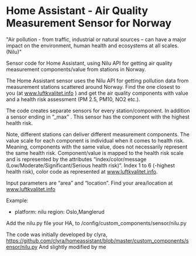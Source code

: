 # Home Assistant - Air Quality Measurement Sensor for Norway

"Air pollution - from traffic, industrial or natural sources – can have a major impact on the environment, human health and ecosystems at all scales. (Nilu)"

Sensor code for Home Assistant, using Nilu API for getting air quality measurement components/value from stations in Norway.

The Home Assistant sensor uses the Nilu API for getting pollution data from measurement stations scattered around Norway. Find the one closest to you (at www.luftkvalitet.info ) and get the air quality components with value and a health risk assessment (PM 2.5, PM10, NO2 etc.).

The code creates separate sensors for every station/component. In addition a sensor ending in ”_max” . This sensor has the component with the highest health risk.

Note, different stations can deliver different measurement components. The value scale for each component is individual when it comes to health risk. Meaning, components with the same value, does not necessarily represent the same health risk. Component/value is mapped to the health risk scale and is represented by the attributes “index/color/message (Low/Moderate/Significant/Serious health risk)”. Index 1 to 6 (-highest health risk), color code as represented at www.luftkvalitet.info.

Input parameters are “area” and “location”. Find your area/location at www.luftkvalitet.info

Example:
- platform: nilu
  region: Oslo,Manglerud
  
Add the nilu.py file your HA, to /config/custom_components/sensor/nilu.py
  
The code was initially developed by clyra, 
https://github.com/clyra/homeassistant/blob/master/custom_components/sensor/nilu.py
And slightly modified by me

